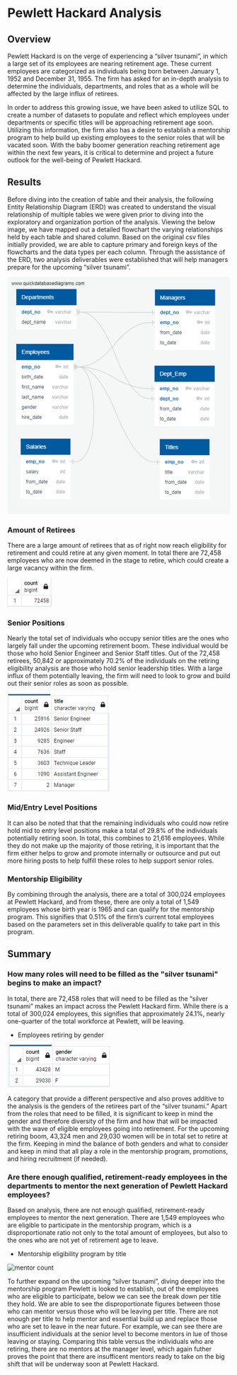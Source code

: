 # Pewlett Hackard Analysis

## Overview
Pewlett Hackard is on the verge of experiencing a “silver tsunami”, in which a large set of its employees are nearing retirement age. These current employees are categorized as individuals being born between January 1, 1952 and December 31, 1955. The firm has asked for an in-depth analysis to determine the individuals, departments, and roles that as a whole will be affected by the large influx of retirees.

In order to address this growing issue, we have been asked to utilize SQL to create a number of datasets to populate and reflect which employees under departments or specific titles will be approaching retirement age soon. Utilizing this information, the firm also has a desire to establish a mentorship program to help build up existing employees to the senior roles that will be vacated soon. With the baby boomer generation reaching retirement age within the next few years, it is critical to determine and project a future outlook for the well-being of Pewlett Hackard. 

## Results
Before diving into the creation of table and their analysis, the following Entity Relationship Diagram (ERD) was created to understand the visual relationship of multiple tables we were given prior to diving into the exploratory and organization portion of the analysis.
Viewing the below image, we have mapped out a detailed flowchart the varying relationships held by each table and shared column. Based on the original csv files initially provided, we are able to capture primary and foreign keys of the flowcharts and the data types per each column. Through the assistance of the ERD, two analysis deliverables were established that will help managers prepare for the upcoming “silver tsunami”. 

![ERD](Resources/Employee_DB.png)

### Amount of Retirees
There are a large amount of retirees that as of right now reach eligibility for retirement and could retire at any given moment. In total there are 72,458 employees who are now deemed in the stage to retire, which could create a large vacancy within the firm. 

![total retirees](Resources/number_of_total_retiring.png)

### Senior Positions
Nearly the total set of individuals who occupy senior titles are the ones who largely fall under the upcoming retirement boom. These individual would be those who hold Senior Engineer and Senior Staff titles. Out of the 72,458 retirees, 50,842 or approximately 70.2% of the individuals on the retiring eligibility analysis are those who hold senior leadership titles. With a large influx of them potentially leaving, the firm will need to look to grow and build out their senior roles as soon as possible.

![retiring titles](Resources/count_of_retiring_titles.png)

### Mid/Entry Level Positions
It can also be noted that that the remaining individuals who could now retire hold mid to entry level positions make a total of 29.8% of the individuals potentially retiring soon. In total, this combines to 21,616 employees. While they do not make up the majority of those retiring, it is important that the firm either helps to grow and promote internally or outsource and put out more hiring posts to help fulfill these roles to help support senior roles.  

### Mentorship Eligibility 
By combining through the analysis, there are a total of 300,024 employees at Pewlett Hackard, and from these, there are only a total of 1,549 employees whose birth year is 1965 and can qualify for the mentorship program. This signifies that 0.51% of the firm’s current total employees based on the parameters set in this deliverable qualify to take part in this program. 


## Summary
### How many roles will need to be filled as the "silver tsunami" begins to make an impact?
In total, there are 72,458 roles that will need to be filled as the “silver tsunami” makes an impact across the Pewlett Hackard firm. While there is a total of 300,024 employees, this signifies that approximately 24.1%, nearly one-quarter of the total workforce at Pewlett, will be leaving. 

- Employees retiring by gender

![retiree genders](Resources/retirees_gender.png)

A category that provide a different perspective and also proves additive to the analysis is the genders of the retirees part of the “silver tsunami.” Apart from the roles that need to be filled, it is significant to keep in mind the gender and therefore diversity of the firm and how that will be impacted with the wave of eligible employees going into retirement. For the upcoming retiring boom, 43,324 men and 29,030 women will be in total set to retire at the firm. Keeping in mind the balance of both genders and what to consider and keep in mind that all play a role in the mentorship program, promotions, and hiring recruitment (if needed). 

### Are there enough qualified, retirement-ready employees in the departments to mentor the next generation of Pewlett Hackard employees?
Based on analysis, there are not enough qualified, retirement-ready employees to mentor the next generation. There are 1,549 employees who are eligible to participate in the mentorship program, which is a disproportionate ratio not only to the total amount of employees, but also to the ones who are not yet of retirement age to leave. 

-	Mentorship eligibility program by title

![mentor count](Resources/count_of_mentors_by_title.png)

To further expand on the upcoming “silver tsunami”, diving deeper into the mentorship program Pewlett is looked to establish, out of the employees who are eligible to participate, below we can see the break down per title they hold. We are able to see the disproportionate figures between those who can mentor versus those who will be leaving per title. There are not enough per title to help mentor and essential build up and replace those who are set to leave in the near future. For example, we can see there are insufficient individuals at the senior level to become mentors in lue of those leaving or staying. Comparing this table versus the individuals who are retiring, there are no mentors at the manager level, which again futher proves the point that there are insufficent mentors ready to take on the big shift that will be underway soon at Pewlett Hackard. 
